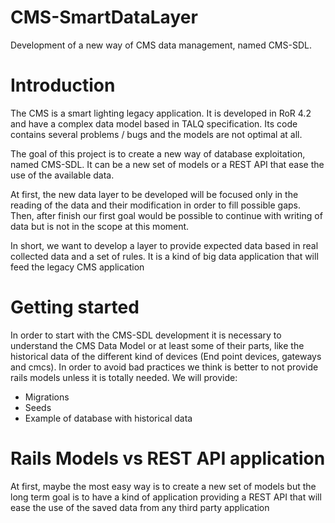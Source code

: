 # CMS-SmartDataLayer
Development of a new way of CMS data management, named CMS-SDL. 

# Introduction

The CMS is a smart lighting legacy application. It is developed in RoR 4.2 and have a complex data model based in TALQ specification. 
Its code contains several problems / bugs and the models are not optimal at all.

The goal of this project is to create a new way of database exploitation, named CMS-SDL. It can be a new set of models or a REST API that ease the use of the available data.

At first, the new data layer to be developed will be focused only in the reading of the data and their modification in order to fill possible gaps. Then, after finish our first goal would be possible to continue with writing of data but is not in the scope at this moment. 

In short, we want to develop a layer to provide expected data based in real collected data and a set of rules. It is a kind of big data application that will feed the legacy CMS application

# Getting started

In order to start with the CMS-SDL development it is necessary to understand the CMS Data Model or at least some of their parts, like the historical data of the different kind of devices (End point devices, gateways and cmcs). In order to avoid bad practices we think is better to not provide rails models unless it is totally needed. We will provide:

- Migrations
- Seeds
- Example of database with historical data

# Rails Models vs REST API application

At first, maybe the most easy way is to create a new set of models but the long term goal is to have a kind of application providing a REST API that will ease the use of the saved data from any third party application

